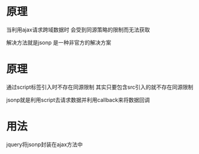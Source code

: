 原理
======
当利用ajax请求跨域数据时 会受到同源策略的限制而无法获取

解决方法就是jsonp 是一种非官方的解决方案

原理
========
通过script标签引入时不存在同源限制 其实只要包含src引入的就不存在同源限制

jsonp就是利用script去请求数据并利用callback来将数据回调

用法
===========
jquery将jsonp封装在ajax方法中


